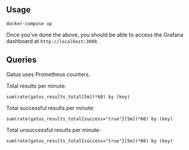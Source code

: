 ## Usage
```console
docker-compose up
```
Once you've done the above, you should be able to access the Grafana dashboard at `http://localhost:3000`.

## Queries
Gatus uses Prometheus counters.

Total results per minute:
```
sum(rate(gatus_results_total[5m])*60) by (key)
```

Total successful results per minute:
```
sum(rate(gatus_results_total{success="true"}[5m])*60) by (key)
```

Total unsuccessful results per minute:
```
sum(rate(gatus_results_total{success="true"}[5m])*60) by (key)
```